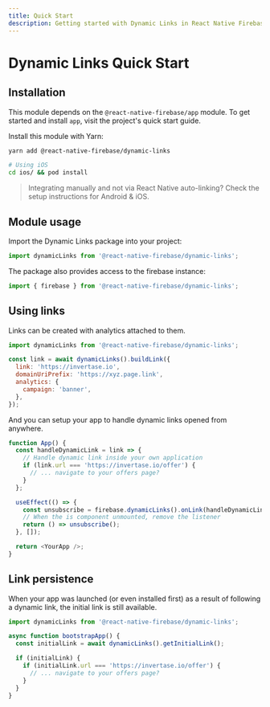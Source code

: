 ```yaml
---
title: Quick Start
description: Getting started with Dynamic Links in React Native Firebase
---
```


# Dynamic Links Quick Start

## Installation

This module depends on the `@react-native-firebase/app` module. To get started and install `app`,
visit the project's <Anchor version={false} group={false} href="/quick-start">quick start</Anchor> guide.

Install this module with Yarn:

```bash
yarn add @react-native-firebase/dynamic-links

# Using iOS
cd ios/ && pod install
```

> Integrating manually and not via React Native auto-linking? Check the setup instructions for <Anchor version group href="/android">Android</Anchor> & <Anchor version group href="/ios">iOS</Anchor>.

## Module usage

Import the Dynamic Links package into your project:

```js
import dynamicLinks from '@react-native-firebase/dynamic-links';
```

The package also provides access to the firebase instance:

```js
import { firebase } from '@react-native-firebase/dynamic-links';
```

## Using links

Links can be created with analytics attached to them.

```js
import dynamicLinks from '@react-native-firebase/dynamic-links';

const link = await dynamicLinks().buildLink({
  link: 'https://invertase.io',
  domainUriPrefix: 'https://xyz.page.link',
  analytics: {
    campaign: 'banner',
  },
});
```

And you can setup your app to handle dynamic links opened from anywhere.

```js
function App() {
  const handleDynamicLink = link => {
    // Handle dynamic link inside your own application
    if (link.url === 'https://invertase.io/offer') {
      // ... navigate to your offers page?
    }
  };

  useEffect(() => {
    const unsubscribe = firebase.dynamicLinks().onLink(handleDynamicLink);
    // When the is component unmounted, remove the listener
    return () => unsubscribe();
  }, []);

  return <YourApp />;
}
```

## Link persistence

When your app was launched (or even installed first) as a result of following a dynamic link, the initial link is still available.

```js
import dynamicLinks from '@react-native-firebase/dynamic-links';

async function bootstrapApp() {
  const initialLink = await dynamicLinks().getInitialLink();

  if (initialLink) {
    if (initialLink.url === 'https://invertase.io/offer') {
      // ... navigate to your offers page?
    }
  }
}
```
